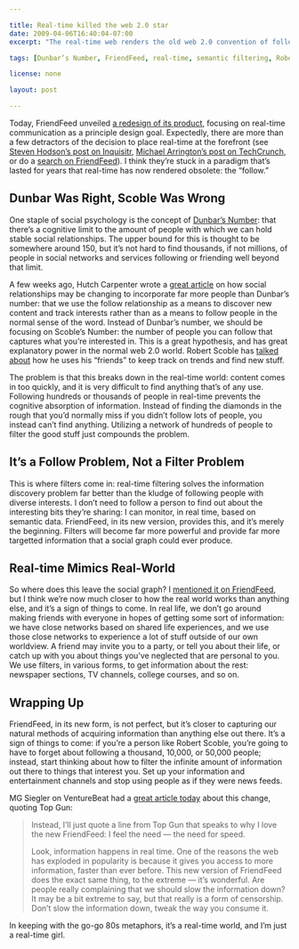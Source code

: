 ```yaml
---

title: Real-time killed the web 2.0 star
date: 2009-04-06T16:40:04-07:00
excerpt: "The real-time web renders the old web 2.0 convention of following tons of people obsolete: filters replace follows, and trying to maintain the old order will break your user experience of what’s to come."

tags: [Dunbar’s Number, FriendFeed, real-time, semantic filtering, Robert Scoble, commentary]

license: none

layout: post

---
```


Today, FriendFeed unveiled [a redesign of its product][1], focusing on real-time communication as a principle design goal. Expectedly, there are more than a few detractors of the decision to place real-time at the forefront (see [Steven Hodson’s post on Inquisitr][2], [Michael Arrington’s post on TechCrunch][3], or do a [search on FriendFeed][4]). I think they’re stuck in a paradigm that’s lasted for years that real-time has now rendered obsolete: the “follow.”

## Dunbar Was Right, Scoble Was Wrong

One staple of social psychology is the concept of [Dunbar’s Number][5]: that there’s a cognitive limit to the amount of people with which we can hold stable social relationships. The upper bound for this is thought to be somewhere around 150, but it’s not hard to find thousands, if not millions, of people in social networks and services following or friending well beyond that limit.

A few weeks ago, Hutch Carpenter wrote a [great article][6] on how social relationships may be changing to incorporate far more people than Dunbar’s number: that we use the follow relationship as a means to discover new content and track interests rather than as a means to follow people in the normal sense of the word. Instead of Dunbar’s number, we should be focusing on Scoble’s Number: the number of people you can follow that captures what you’re interested in. This is a great hypothesis, and has great explanatory power in the normal web 2.0 world. Robert Scoble has [talked about][7] how he uses his “friends” to keep track on trends and find new stuff.

The problem is that this breaks down in the real-time world: content comes in too quickly, and it is very difficult to find anything that’s of any use. Following hundreds or thousands of people in real-time prevents the cognitive absorption of information. Instead of finding the diamonds in the rough that you’d normally miss if you didn’t follow lots of people, you instead can’t find anything. Utilizing a network of hundreds of people to filter the good stuff just compounds the problem.

## It’s a Follow Problem, Not a Filter Problem

This is where filters come in: real-time filtering solves the information discovery problem far better than the kludge of following people with diverse interests. I don’t need to follow a person to find out about the interesting bits they’re sharing: I can monitor, in real time, based on semantic data. FriendFeed, in its new version, provides this, and it’s merely the beginning. Filters will become far more powerful and provide far more targetted information that a social graph could ever produce.

## Real-time Mimics Real-World

So where does this leave the social graph? I [mentioned it on FriendFeed][8], but I think we’re now much closer to how the real world works than anything else, and it’s a sign of things to come. In real life, we don’t go around making friends with everyone in hopes of getting some sort of information: we have close networks based on shared life experiences, and we use those close networks to experience a lot of stuff outside of our own worldview. A friend may invite you to a party, or tell you about their life, or catch up with you about things you’ve neglected that are personal to you. We use filters, in various forms, to get information about the rest: newspaper sections, TV channels, college courses, and so on.

## Wrapping Up

FriendFeed, in its new form, is not perfect, but it’s closer to capturing our natural methods of acquiring information than anything else out there. It’s a sign of things to come: if you’re a person like Robert Scoble, you’re going to have to forget about following a thousand, 10,000, or 50,000 people; instead, start thinking about how to filter the infinite amount of information out there to things that interest you. Set up your information and entertainment channels and stop using people as if they were news feeds.

MG Siegler on VentureBeat had a [great article today][9] about this change, quoting Top Gun:

> Instead, I’ll just quote a line from Top Gun that speaks to why I love the new FriendFeed: I feel the need — the need for speed.
>
> Look, information happens in real time. One of the reasons the web has exploded in popularity is because it gives you access to more information, faster than ever before. This new version of FriendFeed does the exact same thing, to the extreme — it’s wonderful. Are people really complaining that we should slow the information down? It may be a bit extreme to say, but that really is a form of censorship. Don’t slow the information down, tweak the way you consume it.

In keeping with the go-go 80s metaphors, it’s a real-time world, and I’m just a real-time girl.

[1]: http://blog.friendfeed.com/2009/04/new-design-for-friendfeed-at.html "A new design for FriendFeed at http://beta.friendfeed.com/"
[2]: http://www.inquisitr.com/21331/the-new-friendfeed-whos-supplying-the-barf-bags/ "The New Friendfeed – who’s supplying the barf bags?"
[3]: http://techcrunch.com/2009/04/06/new-friendfeed-simpler-faster-better-maybe-too-fast/ "New FriendFeed: Simpler, Faster, Better (Maybe Too Fast)"
[4]: http://friendfeed.com/search?q=real-time "FriendFeed search for “real-time”"
[5]: http://en.wikipedia.org/wiki/Dunbar's_number "Wikipedia article on Dunbar’s number"
[6]: http://bhc3.com/2009/02/16/forget-dunbars-number-our-future-is-in-scobles-number/ "Forget Dunbar’s Number, Our Future Is in Scoble’s Number"
[7]: http://scobleizer.com/2009/01/22/things-ive-learned-by-clicking-like-15301-times/ "Things I’ve learned by clicking “like” 15,301 times"
[8]: http://friendfeed.com/itafroma/9c71e5ba/i-think-switch-to-realtime-is-going-prove-once "I think the switch to realtime is going to prove once and for all Dunbar was right and Scoble was wrong."
[9]: http://venturebeat.com/2009/04/06/dont-like-friendfeeds-real-time-speed-eat-my-dust/ "Don’t like FriendFeed’s real-time speed? Eat my dust."
